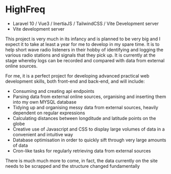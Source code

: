 # HighFreq

* Laravel 10 / Vue3 / InertiaJS / TailwindCSS / Vite Development server
* Vite development server

This project is very much in its infancy and is planned to be very big and I expect it to take at least a year for me to develop in my spare time. It is to help short wave radio listeners in their hobby of identifying and logging the various radio stations and signals that they pick up. It is currently at the stage whereby logs can be recorded and compared with data from external online sources.

For me, it is a perfect project for developing advanced practical web development skills, both front-end and back-end, and will include:

* Consuming and creating api endpoints
* Parsing data from external online sources, organising and inserting them into my own MYSQL database
* Tidying up and organising messy data from external sources, heavily dependent on regular expressions
* Calculating distances between longditude and latitude points on the globe
* Creative use of Javascript and CSS to display large volumes of data in a convenient and intuitive way
* Database optimisation in order to quickly sift through very large amounts of data
* Cron-like tasks for regularly retrieving data from external sources

There is much much more to come, in fact, the data currently on the site needs to be scrapped and the structure changed fundamentally